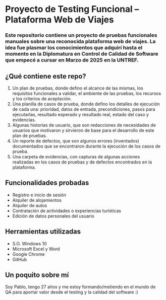 # Proyecto de Testing Funcional – Plataforma Web de Viajes
### Este repositorio contiene un proyecto de pruebas funcionales manuales sobre una reconocida plataforma web de viajes. La idea fue plasmar los conocimientos que adquirí hasta el momento en la Diplomatura en Control de Calidad de Software que empecé a cursar en Marzo de 2025 en la UNTREF.
## ¿Qué contiene este repo?
1. Un plan de pruebas, donde defino el alcance de las mismas, los requisitos funcionales a validar, el ambiente de las pruebas, los recursos y los criterios de aceptación.
2. Una planilla de casos de prueba, donde defino los detalles de ejecución de cada una: prioridad, datos de entrada, precondiciones, pasos para ejecutarlas, resultado esperado y resultado real, estado del caso y evidencias.
3. Algunas historias de usuario, que son redacciones de necesidades de usuarios que motivaron y sirvieron de base para el desarrollo de este plan de pruebas.
4. Un reporte de defectos, que son algunos errores (inventados) documentados que se encontraron durante la ejecución de los casos de prueba.
5. Una carpeta de evidencias, con capturas de algunas acciones realizadas en los casos de pruebas y de defectos encontrados en la plataforma.
## Funcionalidades probadas
* Registro e inicio de sesión
* Alquiler de alojamientos
* Alquiler de autos
* Contratación de actividades o experiencias turísticas
* Edición de datos personales del usuario
## Herramientas utilizadas
* S.O. Windows 10
* Microsoft Excel y Word
* Google Chrome
* GitHub
## Un poquito sobre mí
Soy Pablo, tengo 27 años y me estoy formando/metiendo en el mundo de QA para aportar valor desde el testing y la calidad del software :)
